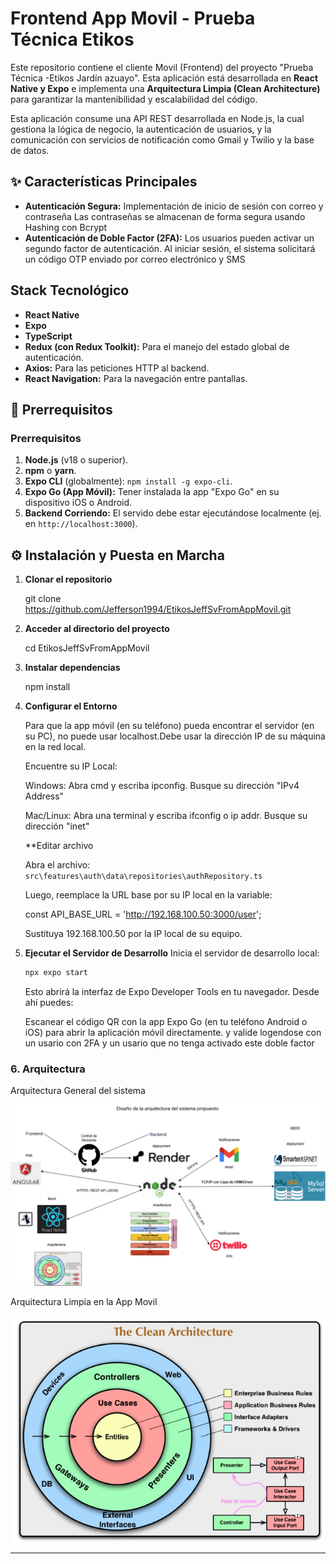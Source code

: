 

# Frontend App Movil  - Prueba Técnica Etikos 

Este repositorio contiene el cliente Movil (Frontend) del proyecto "Prueba Técnica -Etikos Jardín azuayo". Esta aplicación está desarrollada en **React Native y Expo** e implementa una **Arquitectura Limpia (Clean Architecture)** para garantizar la mantenibilidad y escalabilidad del código.



Esta aplicación consume una API REST desarrollada en Node.js, la cual gestiona la lógica de negocio, la autenticación de usuarios, y la comunicación con servicios de notificación como Gmail y Twilio y la base de datos.

## ✨ Características Principales

* **Autenticación Segura:** Implementación de inicio de sesión con correo y contraseña Las contraseñas se almacenan de forma segura usando Hashing con Bcrypt
* **Autenticación de Doble Factor (2FA):** Los usuarios pueden activar un segundo factor de autenticación. Al iniciar sesión, el sistema solicitará un código OTP enviado por correo electrónico y SMS

## Stack Tecnológico

* **React Native**
* **Expo**
* **TypeScript**
* **Redux (con Redux Toolkit):** Para el manejo del estado global de autenticación.
* **Axios:** Para las peticiones HTTP al backend.
* **React Navigation:** Para la navegación entre pantallas.


## 🚀 Prerrequisitos


### Prerrequisitos

1.  **Node.js** (v18 o superior).
2.  **npm** o **yarn**.
3.  **Expo CLI** (globalmente): `npm install -g expo-cli`.
4.  **Expo Go (App Móvil):** Tener instalada la app "Expo Go" en su dispositivo iOS o Android.
5.  **Backend Corriendo:** El servido debe estar ejecutándose localmente (ej. en `http://localhost:3000`).

## ⚙️ Instalación y Puesta en Marcha


1.  **Clonar el repositorio**

    git clone https://github.com/Jefferson1994/EtikosJeffSvFromAppMovil.git

2.  **Acceder al directorio del proyecto**
    
    cd EtikosJeffSvFromAppMovil


3.  **Instalar dependencias**

    npm install


4.  **Configurar el Entorno**


    Para que la app móvil (en su teléfono) pueda encontrar el servidor (en su PC), no puede usar localhost.Debe usar la       dirección IP de su máquina en la red local.

    Encuentre su IP Local:

    Windows: Abra cmd y escriba ipconfig. Busque su dirección "IPv4 Address" 
    
    Mac/Linux: Abra una terminal y escriba ifconfig o ip addr. Busque su dirección "inet" 

    **Editar archivo 

    Abra el archivo:
    `src\features\auth\data\repositories\authRepository.ts`

    Luego, reemplace la URL base por su IP local en la variable:

    const API_BASE_URL = 'http://192.168.100.50:3000/user';


    Sustituya 192.168.100.50 por la IP local de su equipo.


5.  **Ejecutar el Servidor de Desarrollo**
    Inicia el servidor de desarrollo local:
    ```bash
    npx expo start
    ```
    Esto abrirá la interfaz de Expo Developer Tools en tu navegador.
    Desde ahí puedes:

    Escanear el código QR con la app Expo Go (en tu teléfono Android o iOS) para abrir la aplicación móvil directamente.
    y valide logendose con un usario con 2FA y un usario que no tenga activado este doble factor


### 6. Arquitectura 

Arquitectura General del sistema 

![Diagrama de Arquitectura del Sistema](./docs/ArquitecturaGeneral.png)


Arquitectura Limpia en  la App Movil

![Diagrama de Arquitectura del Backend](./docs/cleanArquitecture.png)







---




